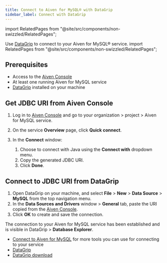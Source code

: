 ```yaml
---
title: Connect to Aiven for MySQL® with DataGrip
sidebar_label: Connect with DataGrip
---
```


import RelatedPages from "@site/src/components/non-swizzled/RelatedPages";

Use [DataGrip](https://www.jetbrains.com/datagrip/) to connect to your Aiven for MySQL® service.
import RelatedPages from "@site/src/components/non-swizzled/RelatedPages";

## Prerequisites

- Access to the [Aiven Console](https://console.aiven.io/)
- At least one running Aiven for MySQL service
- [DataGrip](https://www.jetbrains.com/datagrip/download/) installed on your machine

## Get JDBC URI from Aiven Console

1. Log in to [Aiven Console](https://console.aiven.io/) and go to your organization
   \> project > Aiven for MySQL service.
1. On the service **Overview** page, click **Quick connect**.
1. In the **Connect** window:

   1. Choose to connect with Java using the **Connect with**
      dropdown menu.
   1. Copy the generated JDBC URI.
   1. Click **Done**.

## Connect to JDBC URI from DataGrip

1. Open DataGrip on your machine, and select **File** > **New** > **Data Source** >
   **MySQL** from the top navigation menu.
1. In the **Data Sources and Drivers** window > **General** tab, paste the URI copied from
   the [Aiven Console](https://console.aiven.io/).
1. Click **OK** to create and save the connection.

The connection to your Aiven for MySQL service has been established and is visible in
DataGrip > **Database Explorer**.

<RelatedPages/>

- [Connect to Aiven for MySQL](/docs/products/mysql/howto/list-code-samples) for more
  tools you can use for connecting to your service
- [DataGrip](https://www.jetbrains.com/datagrip/)
- [DataGrip download](https://www.jetbrains.com/datagrip/download/)
